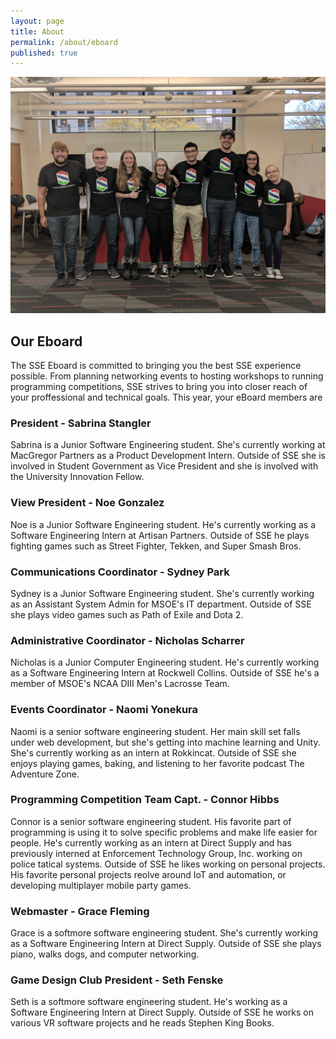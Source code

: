 ```yaml
---
layout: page
title: About
permalink: /about/eboard
published: true
---
```


![Some of the eBoard shown at the programming competition](/assets/img/sse-eboard.jpg)

## Our Eboard

The SSE Eboard is committed to bringing you the best SSE experience possible. From planning networking events to hosting workshops to running programming competitions, SSE strives to bring you into closer reach of your proffessional and technical goals. This year, your eBoard members are

### President - Sabrina Stangler
Sabrina is a Junior Software Engineering student. She's currently working at MacGregor Partners as a Product Development Intern. Outside of SSE she is involved in Student Government as Vice President and she is involved with the University Innovation Fellow.

### View President - Noe Gonzalez 
Noe is a Junior Software Engineering student. He's currently working as a Software Engineering Intern at Artisan Partners. Outside of SSE he plays fighting games such as Street Fighter, Tekken, and Super Smash Bros.

### Communications Coordinator - Sydney Park
Sydney is a Junior Software Engineering student. She's currently working as an Assistant System Admin for MSOE's IT department. Outside of SSE she plays video games such as Path of Exile and Dota 2.

### Administrative Coordinator - Nicholas Scharrer
Nicholas is a Junior Computer Engineering student. He's currently working as a Software Engineering Intern at Rockwell Collins. Outside of SSE he's a member of MSOE's NCAA DIII Men's Lacrosse Team.

### Events Coordinator - Naomi Yonekura
Naomi is a senior software engineering student. Her main skill set falls under web development, but she's getting into machine learning and Unity. She's currently working as an intern at Rokkincat. Outside of SSE she enjoys playing games, baking, and listening to her favorite podcast The Adventure Zone. 

### Programming Competition Team Capt. - Connor Hibbs
Connor is a senior software engineering student. His favorite part of programming  is using it to solve specific problems and make life easier for people. He's currently working as an intern at Direct Supply and has previously interned at Enforcement Technology Group, Inc. working on police tatical systems. Outside of SSE he likes working on personal projects. His favorite personal projects reolve around IoT and automation, or developing multiplayer mobile party games.

### Webmaster - Grace Fleming
Grace is a softmore software engineering student. She's currently working as a Software Engineering Intern at Direct Supply. Outside of SSE she plays piano, walks dogs, and computer networking.

### Game Design Club President - Seth Fenske
Seth is a softmore software engineering student. He's working as a Software Engineering Intern at Direct Supply. Outside of SSE he works on various VR software projects and he reads Stephen King Books.